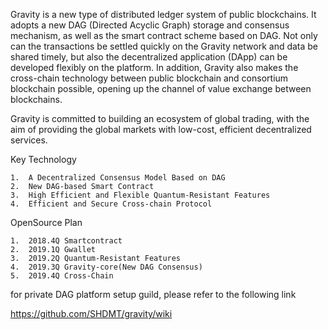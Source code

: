   
  Gravity is a new type of distributed ledger system of public blockchains. It adopts a new DAG (Directed Acyclic Graph) storage and consensus mechanism, as well as the smart contract scheme based on DAG. Not only can the transactions be settled quickly on the Gravity network and data be shared timely, but also the decentralized application (DApp) can be developed flexibly on the platform. In addition, Gravity also makes the cross-chain technology between public blockchain and consortium blockchain possible, opening up the channel of value exchange between blockchains.

Gravity is committed to building an ecosystem of global trading, with the aim of providing the global markets with low-cost, efficient decentralized services.

  Key Technology
  
    1.  A Decentralized Consensus Model Based on DAG
    2.  New DAG-based Smart Contract
    3.  High Efficient and Flexible Quantum-Resistant Features 
    4.  Efficient and Secure Cross-chain Protocol
    
  OpenSource Plan
  
    1.  2018.4Q Smartcontract
    2.  2019.1Q Gwallet
    3.  2019.2Q Quantum-Resistant Features 
    4.  2019.3Q Gravity-core(New DAG Consensus)
    5.  2019.4Q Cross-Chain


for private DAG platform setup guild, please refer to the following link 

https://github.com/SHDMT/gravity/wiki
